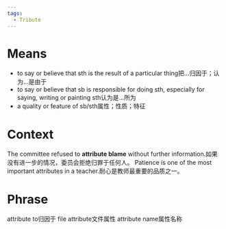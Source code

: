 ```yaml
---
tags:
  - Tribute
---
```

# Means
- to say or believe that sth is the result of a particular thing把…归因于；认为…是由于
- to say or believe that sb is responsible for doing sth, especially for saying, writing or painting sth认为是…所为
- a quality or feature of sb/sth属性；性质；特征
# Context
The committee refused to **attribute blame** without further information.如果没有进一步的情况，委员会拒绝归罪于任何人。
Patience is one of the most important attributes in a teacher.耐心是教师最重要的品质之一。
# Phrase
attribute to归因于
file attribute文件属性
attribute name属性名称
